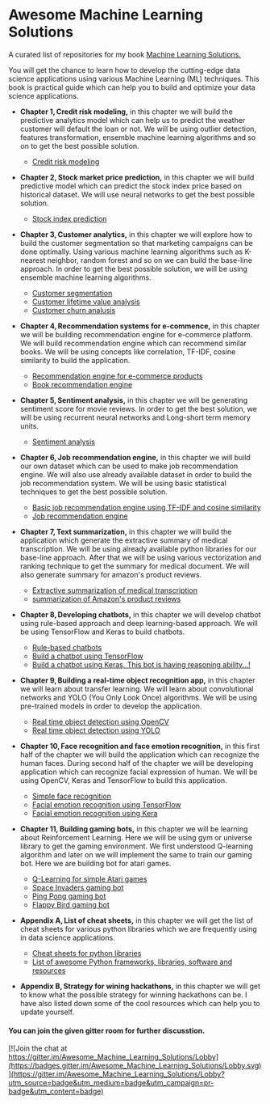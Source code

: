 # Awesome Machine Learning Solutions
A curated list of repositories for my book [Machine Learning Solutions.](https://www.packtpub.com/big-data-and-business-intelligence/machine-learning-solutions)

You will get the chance to learn how to develop the cutting-edge data science applications using various Machine Learning (ML) techniques. This book is practical guide which can help you to build and optimize your data science applications.


* **Chapter 1, Credit risk modeling,** in this chapter we will build the predictive analytics model which can help us to predict the weather customer will default the loan or not. We will be using outlier detection, features transformation, ensemble machine learning algorithms and so on to get the best possible solution.
    
    * [Credit risk modeling](https://github.com/jalajthanaki/credit-risk-modelling)

* **Chapter 2, Stock market price prediction,** in this chapter we will build predictive model which can predict the stock index price based on historical dataset. We will use neural networks to get the best possible solution.

    * [Stock index prediction](https://github.com/jalajthanaki/stock_price_prediction)

* **Chapter 3, Customer analytics,** in this chapter we will explore how to build the customer segmentation so that marketing campaigns can be done optimally. Using various machine learning algorithms such as K-nearest neighbor, random forest and so on we can build the base-line approach. In order to get the best possible solution, we will be using ensemble machine learning algorithms.
    
    * [Customer segmentation](https://github.com/jalajthanaki/Customer_segmentation)
    * [Customer lifetime value analysis](https://github.com/jalajthanaki/Customer_lifetime_value_analysis)
    * [Customer churn analusis](https://github.com/jalajthanaki/Customer_churn_analysis)


* **Chapter 4, Recommendation systems for e-commence,** in this chapter we will be building recommendation engine for e-commerce platform. We will build recommendation engine which can recommend similar books. We will be using concepts like correlation, TF-IDF, cosine similarity to build the application.
    * [Recommendation engine for e-commerce products](https://github.com/jalajthanaki/Basic_Ecommerce_Recomendation_System)
    * [Book recommendation engine](https://github.com/jalajthanaki/Book_recommendation_system)


* **Chapter 5, Sentiment analysis,** in this chapter we will be generating sentiment score for movie reviews. In order to get the best solution, we will be using recurrent neural networks and Long-short term memory units.
    * [Sentiment analysis](https://github.com/jalajthanaki/Sentiment_Analysis)

* **Chapter 6, Job recommendation engine,** in this chapter we will build our own dataset which can be used to make job recommendation engine. We will also use already available dataset in order to build the job recommendation system. We will be using basic statistical techniques to get the best possible solution.
    
    * [Basic job recommendation engine using TF-IDF and cosine similarity](https://github.com/jalajthanaki/Basic_job_recommendation_engine)
    * [Job recommendation engine](https://github.com/jalajthanaki/Job_recommendation_engine)


* **Chapter 7, Text summarization,** in this chapter we will build the application which generate the extractive summary of medical transcription. We will be using already available python libraries for our base-line approach. After that we will be using various vectorization and ranking technique to get the summary for medical document. We will also generate summary for amazon's product reviews.

    * [Extractive summarization of medical transcription](https://github.com/jalajthanaki/medical_notes_extractive_summarization)
    * [summarization of Amazon's product reviews](https://github.com/jalajthanaki/Amazon_review_summarization)

* **Chapter 8, Developing chatbots,** in this chapter we will develop chatbot using rule-based approach and deep learning-based approach. We will be using TensorFlow and Keras to build chatbots.
    * [Rule-based chatbots](https://github.com/jalajthanaki/Chatbot_Rule_Based)
    * [Build a chatbot using TensorFlow](https://github.com/jalajthanaki/Chatbot_tensorflow)
    * [Build a chatbot using Keras, This bot is having reasoning ability...!](https://github.com/jalajthanaki/Chatbot_based_on_bAbI_dataset_using_Keras)


* **Chapter 9, Building a real-time object recognition app,** in this chapter we will learn about transfer learning. We will learn about convolutional networks and YOLO (You Only Look Once) algorithms. We will be using pre-trained models in order to develop the application.
    * [Real time object detection using OpenCV](https://github.com/jalajthanaki/Real_time_object_detection)
    * [Real time object detection using YOLO](https://github.com/jalajthanaki/Real_time_object_detection_with_YOLO)


* **Chapter 10, Face recognition and face emotion recognition,** in this first half of the chapter we will build the application which can recognize the human faces. During second half of the chapter we will be developing application which can recognize facial expression of human. We will be using OpenCV, Keras and TensorFlow to build this application.
    * [Simple face recognition](https://github.com/jalajthanaki/Face_recognition)
    * [Facial emotion recognition using TensorFlow](https://github.com/jalajthanaki/Facial_emotion_recognition_using_TensorFlow)
    * [Facial emotion recognition using Kera](https://github.com/jalajthanaki/Facial_emotion_recognition_using_Keras)


* **Chapter 11, Building gaming bots,** in this chapter we will be learning about Reinforcement Learning. Here we will be using gym or universe library to get the gaming environment. We first understood Q-learning algorithm and later on we will implement the same to train our gaming bot. Here we are building bot for atari games.
    * [Q-Learning for simple Atari games](https://github.com/jalajthanaki/Q_learning_for_simple_atari_game)
    * [Space Invaders gaming bot](https://github.com/jalajthanaki/SpaceInvaders_gamingbot)
    * [Ping Pong gaming bot](https://github.com/jalajthanaki/Atari_pong_gaming_bot)
    * [Flappy Bird gaming bot](https://github.com/jalajthanaki/DQN_FlappyBird)
    

* **Appendix A, List of cheat sheets,** in this chapter we will get the list of cheat sheets for various python libraries which we are frequently using in data science applications.
    * [Cheat sheets for python libraries](https://github.com/jalajthanaki/cheat_sheets_of_python_libraries)
    * [List of awesome Python frameworks, libraries, software and resources](https://github.com/jalajthanaki/awesome-python)


* **Appendix B, Strategy for wining hackathons,** in this chapter we will get to know what the possible strategy for winning hackathons can be. I have also listed down some of the cool resources which can help you to update yourself.
    
 #### You can join the given gitter room for further discusstion.

[![Join the chat at https://gitter.im/Awesome_Machine_Learning_Solutions/Lobby](https://badges.gitter.im/Awesome_Machine_Learning_Solutions/Lobby.svg)](https://gitter.im/Awesome_Machine_Learning_Solutions/Lobby?utm_source=badge&utm_medium=badge&utm_campaign=pr-badge&utm_content=badge)


